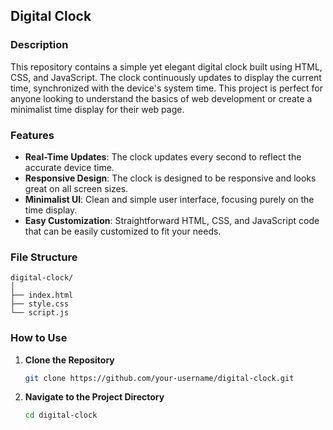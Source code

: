 ## Digital Clock

### Description

This repository contains a simple yet elegant digital clock built using HTML, CSS, and JavaScript. The clock continuously updates to display the current time, synchronized with the device's system time. This project is perfect for anyone looking to understand the basics of web development or create a minimalist time display for their web page.

### Features

- **Real-Time Updates**: The clock updates every second to reflect the accurate device time.
- **Responsive Design**: The clock is designed to be responsive and looks great on all screen sizes.
- **Minimalist UI**: Clean and simple user interface, focusing purely on the time display.
- **Easy Customization**: Straightforward HTML, CSS, and JavaScript code that can be easily customized to fit your needs.

### File Structure

```
digital-clock/
│
├── index.html
├── style.css
└── script.js
```

### How to Use

1. **Clone the Repository**
   ```bash
   git clone https://github.com/your-username/digital-clock.git
   ```

2. **Navigate to the Project Directory**
   ```bash
   cd digital-clock
   ```

